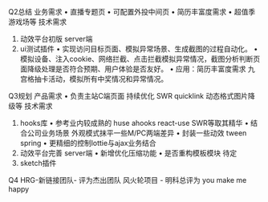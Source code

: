 Q2总结
业务需求
• 直播专题页
• 可配置外投中间页
• 简历丰富度需求
• 超值季游戏场等
技术需求
1. 动效平台初版 server端
2. ui测试插件
• 实现访问目标页面、模拟异常场景、生成截图的过程自动化。
• 模拟设备、注入cookie、网络拦截、点击拦截模拟异常情况，截图分析判断页面降级处理是否符合预期、用户体验是否友好。
• 应用：简历丰富度需求 九宫格抽卡活动，模拟所有中奖情况和异常情况。

Q3规划
产品需求
• 负责主站C端页面 持续优化 SWR quicklink 动态格式图片降级等
技术需求
1. hooks库
• 参考业内较成熟的 huse ahooks react-use  SWR等取其精华
• 结合公司业务场景 外观模式抹平一些M/PC两端差异
• 封装一些动效 tween spring
• 更精细的控制lottie与ajax业务结合
2. 动效平台完善 server端
• 新增优化压缩功能
• 是否重构模板模块 待定
3. sketch插件


Q4
HRG-新链接团队-  评为杰出团队
风火轮项目 - 明科总评为 you make me happy
